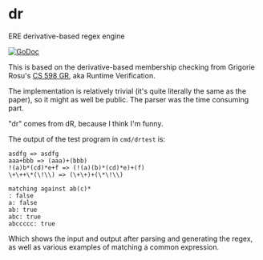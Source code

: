 # dr
ERE derivative-based regex engine

[![GoDoc](https://godoc.org/github.com/jakebailey/dr?status.svg)](http://godoc.org/github.com/jakebailey/dr)

This is based on the derivative-based membership checking from Grigorie Rosu's
[CS 598 GR](http://fsl.cs.illinois.edu/index.php/CS598_-_Runtime_Verification_(Spring_2017)), aka Runtime Verification.

The implementation is relatively trivial (it's quite literally the same as the paper),
so it might as well be public. The parser was the time consuming part.

"dr" comes from dR, because I think I'm funny.

The output of the test program in `cmd/drtest` is:

```
asdfg => asdfg
aaa+bbb => (aaa)+(bbb)
!(a)b*(cd)*e+f => (!(a)(b)*(cd)*e)+(f)
\+\++\*(\!\\) => (\+\+)+(\*\!\\)

matching against ab(c)*
: false
a: false
ab: true
abc: true
abccccc: true
```

Which shows the input and output after parsing and generating the regex, as well
as various examples of matching a common expression.